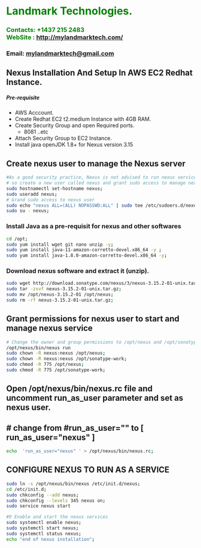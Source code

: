 #  **<span style="color:green">Landmark Technologies.</span>**
### **<span style="color:green">Contacts: +1437 215 2483<br> WebSite : <http://mylandmarktech.com/></span>**
### **Email: mylandmarktech@gmail.com**



## Nexus Installation And Setup In AWS EC2 Redhat Instance.
##### Pre-requisite
+ AWS Acccount.
+ Create Redhat EC2 t2.medium Instance with 4GB RAM.
+ Create Security Group and open Required ports.
   + 8081 ..etc
+ Attach Security Group to EC2 Instance.
+ Install java openJDK 1.8+ for Nexus version 3.15

## Create nexus user to manage the Nexus server
```sh
#As a good security practice, Nexus is not advised to run nexus service as a root user, 
# so create a new user called nexus and grant sudo access to manage nexus services as follows. 
sudo hostnamectl set-hostname nexus;
sudo useradd nexus;
# Grand sudo access to nexus user
sudo echo "nexus ALL=(ALL) NOPASSWD:ALL" | sudo tee /etc/sudoers.d/nexus;
sudo su - nexus;
```

### Install Java as a pre-requisit for nexus and other softwares

``` sh
cd /opt;
sudo yum install wget git nano unzip -y;
sudo yum install java-11-amazon-corretto-devel.x86_64 -y ;
sudo yum install java-1.8.0-amazon-corretto-devel.x86_64 -y;
```
### Download nexus software and extract it (unzip).
```sh
sudo wget http://download.sonatype.com/nexus/3/nexus-3.15.2-01-unix.tar.gz ;
sudo tar -zxvf nexus-3.15.2-01-unix.tar.gz;
sudo mv /opt/nexus-3.15.2-01 /opt/nexus;
sudo rm -rf nexus-3.15.2-01-unix.tar.gz;
```

## Grant permissions for nexus user to start and manage nexus service
```sh
# Change the owner and group permissions to /opt/nexus and /opt/sonatype-work directories.
/opt/nexus/bin/nexus run
sudo chown -R nexus:nexus /opt/nexus;
sudo chown -R nexus:nexus /opt/sonatype-work;
sudo chmod -R 775 /opt/nexus;
sudo chmod -R 775 /opt/sonatype-work;
```
##  Open /opt/nexus/bin/nexus.rc file and  uncomment run_as_user parameter and set as nexus user.
## # change from #run_as_user="" to [ run_as_user="nexus" ]

```sh
echo  'run_as_user="nexus" ' > /opt/nexus/bin/nexus.rc;
```

##  CONFIGURE NEXUS TO RUN AS A SERVICE 
```sh
sudo ln -s /opt/nexus/bin/nexus /etc/init.d/nexus;
cd /etc/init.d;
sudo chkconfig --add nexus;
sudo chkconfig --levels 345 nexus on;
sudo service nexus start

#9 Enable and start the nexus services
sudo systemctl enable nexus;
sudo systemctl start nexus;
sudo systemctl status nexus;
echo "end of nexus installation";
```
